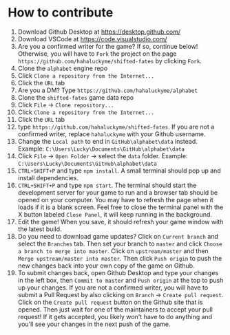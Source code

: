 # How to contribute

1. Download Github Desktop at https://desktop.github.com/
2. Download VSCode at https://code.visualstudio.com/
3. Are you a confirmed writer for the game? If so, continue below! Otherwise, you will have to `Fork` the project on the page `https://github.com/hahaluckyme/shifted-fates` by clicking `Fork`.
4. Clone the `alphabet` engine repo
  1. Click `Clone a repository from the Internet...`
  2. Click the `URL` tab
  3. Are you a DM? Type `https://github.com/hahaluckyme/alphabet`
5. Clone the `shifted-fates` game data repo
  1. Click `File` -> `Clone repository...`
  2. Click `Clone a repository from the Internet...`
  3. Click the `URL` tab
  4. type `https://github.com/hahaluckyme/shifted-fates`. If you are not a confirmed writer, replace `hahaluckyme` with your Github username.
  5. Change the `Local path` to end in `GitHub\alphabet\data` instead. Example: `C:\Users\Lucky\Documents\GitHub\alphabet\data`
6. Click `File` -> `Open Folder` -> select the `data` folder. Example: `C:\Users\Lucky\Documents\GitHub\alphabet\data`
7. `CTRL+SHIFT+P` and type `npm install`. A small terminal should pop up and install dependencies.
8. `CTRL+SHIFT+P` and type `npm start`. The terminal should start the development server for your game to run and a browser tab should be opened on your computer. You may have to refresh the page when it loads if it is a blank screen. Feel free to close the terminal panel with the X button labeled `Close Panel`, it will keep running in the background.
9. Edit the game! When you save, it should refresh your game window with the latest build.
10. Do you need to download game updates? Click on `Current branch` and select the `Branches` tab. Then set your branch to `master` and click `Choose a branch to merge into master`. Click on `upstream/master` and then `Merge upstream/master into master`. Then click `Push origin` to push the new changes back into your own copy of the game on Github.
11. To submit changes back, open Github Desktop and type your changes in the left box, then `Commit to master` and `Push origin` at the top to push up your changes. If you are not a confirmed writer, you will have to submit a Pull Request by also clicking on `Branch` -> `Create pull request`. Click on the `Create pull request` button on the Github site that is opened. Then just wait for one of the maintainers to accept your pull request! If it gets accepted, you likely won't have to do anything and you'll see your changes in the next push of the game.
